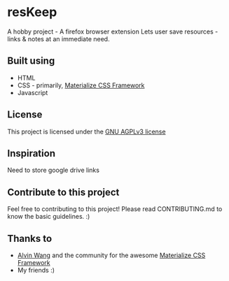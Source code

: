 # resKeep
A hobby project - A firefox browser extension
Lets user save resources - links & notes at an immediate need.

## Built using
* HTML
* CSS - primarily, [Materialize CSS Framework](https://www.materializecss.com/ "materializecss")
* Javascript

## License
This project is licensed under the [GNU AGPLv3 license](https://www.gnu.org/licenses/agpl-3.0.en.html)

## Inspiration
Need to store google drive links

## Contribute to this project
Feel free to contributing to this project! Please read CONTRIBUTING.md to know the basic guidelines. :)

## Thanks to
* [Alvin Wang](https://github/dogfalo/"Dogfalo") and the community for the awesome [Materialize CSS Framework](https://www.materializecss.com/"materializecss")
* My friends :)
